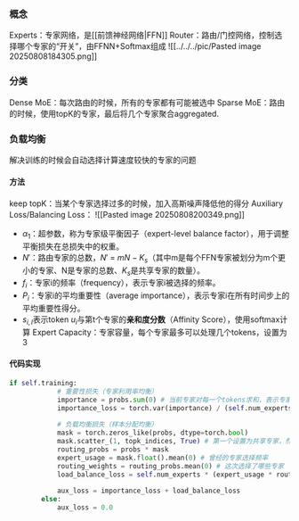 ### 概念
Experts：专家网络，是[[前馈神经网络|FFN]]
Router：路由/门控网络，控制选择哪个专家的“开关”，由FFNN+Softmax组成
![[../../../pic/Pasted image 20250808184305.png]]

### 分类
Dense MoE：每次路由的时候，所有的专家都有可能被选中
Sparse MoE：路由的时候，使用topK的专家，最后将几个专家聚合aggregated.

### 负载均衡
解决训练的时候会自动选择计算速度较快的专家的问题
#### 方法
keep topK：当某个专家选择过多的时候，加入高斯噪声降低他的得分
Auxiliary Loss/Balancing Loss：
![[Pasted image 20250808200349.png]]
- $\alpha_1$：超参数，称为专家级平衡因子（expert-level balance factor），用于调整平衡损失在总损失中的权重。
- $N'$：路由专家的总数，$N'$ = $mN - K_s$​（其中m是每个FFN专家被划分为m个更小的专家、N是专家的总数、$K_s$是共享专家的数量）。
- $f_i$：专家i的频率（frequency），表示专家i被选择的频率。
- $P_i$​：专家i的平均重要性（average importance），表示专家i在所有时间步上的平均重要性得分。
- $s_{i,l}$表示token $u_i$与第t个专家的**亲和度分数**（Affinity Score），使用softmax计算
Expert Capacity：专家容量，每个专家最多可以处理几个tokens，设置为3
#### 代码实现
```python
if self.training:
            # 重要性损失（专家利用率均衡）
            importance = probs.sum(0) # 当前专家对每一个tokens求和，表示专家的重要性
            importance_loss = torch.var(importance) / (self.num_experts ** 2)
            
            # 负载均衡损失（样本分配均衡）
            mask = torch.zeros_like(probs, dtype=torch.bool)
            mask.scatter_(1, topk_indices, True) # 第一个设置为共享专家，然后在其余的专家里面选择TopK
            routing_probs = probs * mask 
            expert_usage = mask.float().mean(0) # 曾经的专家选择频率
            routing_weights = routing_probs.mean(0) # 这次选择了哪些专家
            load_balance_loss = self.num_experts * (expert_usage * routing_weights).sum() # 希望以前选的多的专家现在选得少一点
            
            aux_loss = importance_loss + load_balance_loss
        else:
            aux_loss = 0.0
```

